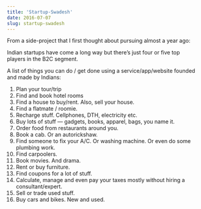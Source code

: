 ```yaml
---
title: 'Startup-Swadesh'
date: 2016-07-07
slug: startup-swadesh
---
```

From a side-project that I first thought about pursuing almost a year ago:

Indian startups have come a long way but there’s just four or five top players in the B2C segment.

A list of things you can do / get done using a service/app/website founded and made by Indians:

1.  Plan your tour/trip
2.  Find and book hotel rooms
3.  Find a house to buy/rent. Also, sell your house.
4.  Find a flatmate / roomie.
5.  Recharge stuff. Cellphones, DTH, electricity etc.
6.  Buy lots of stuff — gadgets, books, apparel, bags, you name it.
7.  Order food from restaurants around you.
8.  Book a cab. Or an autorickshaw.
9.  Find someone to fix your A/C. Or washing machine. Or even do some plumbing work.
10.  Find carpoolers.
11.  Book movies. And drama.
12.  Rent or buy furniture.
13.  Find coupons for a lot of stuff.
14.  Calculate, manage and even pay your taxes mostly without hiring a consultant/expert.
15.  Sell or trade used stuff.
16.  Buy cars and bikes. New and used.